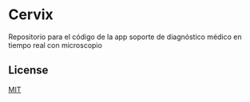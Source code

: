 # Cervix

Repositorio para el código de la app soporte de diagnóstico médico en tiempo real con microscopio
## License

[MIT](https://choosealicense.com/licenses/mit/)

